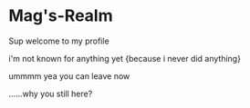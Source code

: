 # Mag's-Realm
Sup welcome to my profile 

i'm not known for anything yet {because i never did anything}

ummmm yea you can leave now




























































 ......why you still here?
